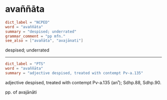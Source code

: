 # avaññāta

``` toml
dict_label = "NCPED"
word = "avaññāta"
summary = "despised; underrated"
grammar_comment = "pp mfn."
see_also = ["avañāta", "avajānati"]
```

despised; underrated

--------------------

``` toml
dict_label = "PTS"
word = "avaññāta"
summary = "adjective despised, treated with contempt Pv-a.135"
```

adjective despised, treated with contempt Pv\-a.135 (an˚); Sdhp.88, Sdhp.90.

pp. of avajānāti

